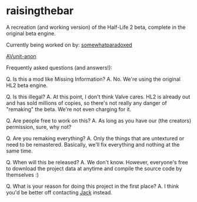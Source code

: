 raisingthebar
=============

A recreation (and working version) of the Half-Life 2 beta, complete in the original beta engine.

Currently being worked on by:
[somewhatparadoxed](https://github.com/somewhatparadoxed)

[AVunit-anon](https://github.com/AVunit-anon)

Frequently asked questions (and answers!):

Q. Is this a mod like Missing Information?
A. No. We're using the original HL2 beta engine.

Q. Is this illegal?
A. At this point, I don't think Valve cares. HL2 is already out and has sold millions of copies,
so there's not really any danger of "remaking" the beta. We're not even charging for it.

Q. Are people free to work on this?
A. As long as you have our (the creators) permission, sure, why not?

Q. Are you remaking everything?
A. Only the things that are untextured or need to be remastered. Basically, we'll fix everything and nothing at the
same time.

Q. When will this be released?
A. We don't know. However, everyone's free to download the project data at anytime and compile the source code by themselves :)

Q. What is your reason for doing this project in the first place?
A. I think you'd be better off contacting [Jack](http://steamcommunity.com/profiles/76561198042786821/) instead.
